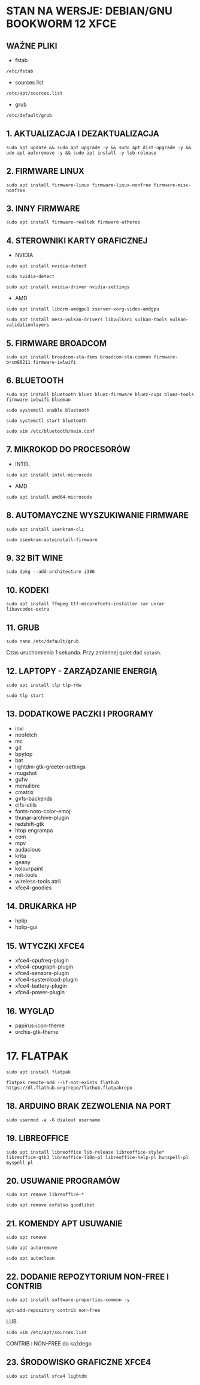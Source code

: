 # STAN NA WERSJE: DEBIAN/GNU BOOKWORM 12 XFCE

## WAŻNE PLIKI
* fstab

```/etc/fstab```
* sources list

```/etc/apt/sources.list```
* grub

```/etc/default/grub```

## 1. AKTUALIZACJA I DEZAKTUALIZACJA
```sudo apt update && sudo apt upgrade -y && sudo apt dist-upgrade -y && udo apt autoremove -y && sudo apt install -y lsb-release```
	
## 2. FIRMWARE LINUX
```sudo apt install firmware-linux firmware-linux-nonfree firmware-misc-nonfree```
	
## 3. INNY FIRMWARE
```sudo apt install firmware-realtek firmware-atheros```
	
## 4. STEROWNIKI KARTY GRAFICZNEJ
* NVIDIA

```sudo apt install nvidia-detect```

```sudo nvidia-detect```

```sudo apt install nvidia-driver nvidia-settings```

  * AMD

```sudo apt install libdrm-amdgpu1 xserver-xorg-video-amdgpu```

```sudo apt install mesa-vulkan-drivers libvulkan1 vulkan-tools vulkan-validationlayers```
		
## 5. FIRMWARE BROADCOM
```sudo apt install broadcom-sta-dkms broadcom-sta-common firmware-brcm80211 firmware-iwlwifi```
	
## 6. BLUETOOTH
```sudo apt install bluetooth bluez bluez-firmware bluez-cups bluez-tools firmware-iwlwifi blueman```

```sudo systemctl enable bluetooth```

```sudo systemctl start bluetooth```

```sudo vim /etc/bluetooth/main.conf```
	
## 7. MIKROKOD DO PROCESORÓW
* INTEL

```sudo apt install intel-microcode```

* AMD

```sudo apt install amd64-microcode```
		
## 8. AUTOMAYCZNE WYSZUKIWANIE FIRMWARE
```sudo apt install isenkram-cli```

```sudo isenkram-autoinstall-firmware```

## 9. 32 BIT WINE
```sudo dpkg --add-architecture i386```
	
## 10. KODEKI
```sudo apt install ffmpeg ttf-mscorefonts-installer rar unrar libavcodec-extra```
	
## 11. GRUB

```sudo nano /etc/default/grub```

 Czas uruchomienia 1 sekunda. Przy zmiennej quiet dać ```splash```.
	
## 12. LAPTOPY - ZARZĄDZANIE ENERGIĄ
```sudo apt install tlp tlp-rdw```

```sudo tlp start```
	
## 13. DODATKOWE PACZKI I PROGRAMY
* inxi
* neofetch
* mc
* git
* bpytop
* bat
* lightdm-gtk-greeter-settings
* mugshot
* gufw
* menulibre
* cmatrix
* gvfs-backends
* cifs-utils
* fonts-noto-color-emoji
* thunar-archive-plugin
* redshift-gtk
* htop engrampa
* eom
* mpv
* audacious
* krita
* geany
* kolourpaint
* net-tools
* wireless-tools atril
* xfce4-goodies
	
## 14. DRUKARKA HP
 * hplip
 * hplip-gui
	
## 15. WTYCZKI XFCE4
* xfce4-cpufreq-plugin
* xfce4-cpugraph-plugin
* xfce4-sensors-plugin
* xfce4-systemload-plugin
* xfce4-battery-plugin
* xfce4-power-plugin
	
## 16. WYGLĄD
* papirus-icon-theme
* orchis-gtk-theme
	
# 17. FLATPAK
```sudo apt install flatpak```

```flatpak remote-add --if-not-exists flathub https://dl.flathub.org/repo/flathub.flatpakrepo```
	
## 18. ARDUINO BRAK ZEZWOLENIA NA PORT
```sudo usermod -a -G dialout username```
	
## 19. LIBREOFFICE
```sudo apt install libreoffice lsb-release libreoffice-style* libreoffice-gtk3 libreoffice-l10n-pl libreoffice-help-pl hunspell-pl myspell-pl```
	
## 20. USUWANIE PROGRAMÓW
```sudo apt remove libreoffice-*```

```sudo apt remove exfalso quodlibet```
	
## 21. KOMENDY APT USUWANIE
```sudo apt remove```

```sudo apt autoremove```

```sudo apt autoclean```
	
## 22. DODANIE REPOZYTORIUM NON-FREE I CONTRIB
```sudo apt install software-properties-common -y```

```apt-add-repository contrib non-free```

LUB
		
```sudo vim /etc/apt/sources.list```

CONTRIB i NON-FREE do każdego

## 23. ŚRODOWISKO GRAFICZNE XFCE4
```sudo apt install xfce4 lightdm```
